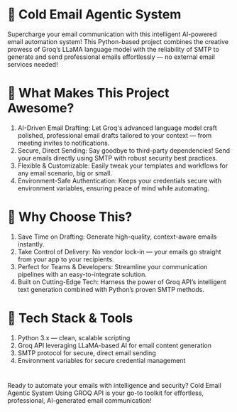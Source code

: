 # 📧 Cold Email Agentic System

Supercharge your email communication with this intelligent AI-powered email automation system! This Python-based project combines the creative prowess of Groq’s LLaMA language model with the reliability of SMTP to generate and send professional emails effortlessly — no external email services needed!

# 💌 What Makes This Project Awesome?

  1. AI-Driven Email Drafting: Let Groq's advanced language model craft polished, professional email drafts tailored to your context — from meeting invites to notifications.
  2. Secure, Direct Sending: Say goodbye to third-party dependencies! Send your emails directly using SMTP with robust security best practices.
  3. Flexible & Customizable: Easily tweak your templates and workflows for any email scenario, big or small.
  4. Environment-Safe Authentication: Keeps your credentials secure with environment variables, ensuring peace of mind while automating.

# 🚀 Why Choose This?

  1. Save Time on Drafting: Generate high-quality, context-aware emails instantly.
  2. Take Control of Delivery: No vendor lock-in — your emails go straight from your app to your recipients.
  3. Perfect for Teams & Developers: Streamline your communication pipelines with an easy-to-integrate solution.
  4. Built on Cutting-Edge Tech: Harness the power of Groq API’s intelligent text generation combined with Python’s proven SMTP methods.

# 🔧 Tech Stack & Tools

  1. Python 3.x — clean, scalable scripting
  2. Groq API leveraging LLaMA-based AI for email content generation
  3. SMTP protocol for secure, direct email sending
  4. Environment variables for secure credential management

#

Ready to automate your emails with intelligence and security?
Cold Email Agentic System Using GROQ API is your go-to toolkit for effortless, professional, AI-generated email communication!
#



